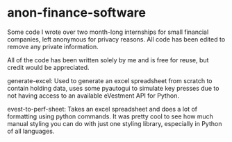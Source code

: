 # anon-finance-software
Some code I wrote over two month-long internships for small financial companies, left anonymous for privacy reasons.
All code has been edited to remove any private information.

All of the code has been written solely by me and is free for reuse, but credit would be appreciated.

generate-excel: Used to generate an excel spreadsheet from scratch to contain holding data, uses some pyautogui to simulate key presses due to not having access to an available eVestment API for Python.

evest-to-perf-sheet: Takes an excel spreadsheet and does a lot of formatting using python commands. It was pretty cool to see how much manual styling you can do with just one styling library, especially in Python of all languages.
